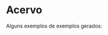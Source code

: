 # Acervo

Alguns exemplos de exemplos gerados:

<img src="Pictures/Adrian Totness.png" alt="">
<img src="Pictures/annabelle.png" alt="">
<img src="Pictures/ash.png" alt="">
<img src="Pictures/Elsa.png" alt="">
<img src="Pictures/Gabry.png" alt="">
<img src="Pictures/Iruthia.png" alt="">
<img src="Pictures/lylia.png" alt="">
<img src="Pictures/roland.png" alt="">
<img src="Pictures/salamander.png" alt="">
<img src="Pictures/Shira.png" alt="">
<img src="Pictures/Varian.png" alt="">
<img src="Pictures/Vittorio.png" alt="">
<img src="Pictures/Wills.png" alt="">
